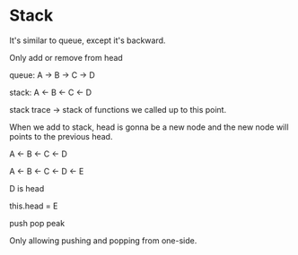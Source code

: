 # Stack

It's similar to queue, except it's backward.

Only add or remove from head

queue: A -> B -> C -> D

stack: A <- B <- C <- D

stack trace -> stack of functions we called up to this point.

When we add to stack, head is gonna be a new node and the new node will points to the previous head.

A <- B <- C <- D

A <- B <- C <- D <- E

D is head

this.head = E

push
pop
peak

Only allowing pushing and popping from one-side.

